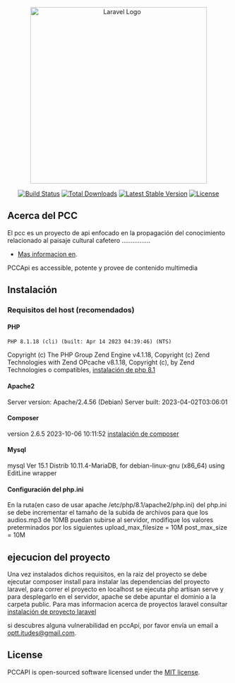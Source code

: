 <p align="center"><a href="https://laravel.com" target="_blank"><img src="https://colombiapcc.com/assets/img/colorsHistori.jpeg" width="400" alt="Laravel Logo"></a></p>

<p align="center">
<a href="#"><img src="https://github.com/laravel/framework/workflows/tests/badge.svg" alt="Build Status"></a>
<a href="#"><img src="https://img.shields.io/packagist/dt/laravel/framework" alt="Total Downloads"></a>
<a href="#"><img src="https://img.shields.io/packagist/v/laravel/framework" alt="Latest Stable Version"></a>
<a href="#"><img src="https://img.shields.io/packagist/l/laravel/framework" alt="License"></a>
</p>

## Acerca del PCC

El pcc es un proyecto de api enfocado en la propagación del conocimiento relacionado al paisaje cultural cafetero ................

- [Mas informacion en](https://github.com/maylerx/pcc).

PCCApi es accessible, potente y provee de contenido multimedia


## Instalación
### Requisitos del host (recomendados)
#### PHP
    PHP 8.1.18 (cli) (built: Apr 14 2023 04:39:46) (NTS)
Copyright (c) The PHP Group
Zend Engine v4.1.18, Copyright (c) Zend Technologies
    with Zend OPcache v8.1.18, Copyright (c), by Zend Technologies
o compatibles,
<a href="https://www.scriptcase.net/docs/es_es/v9//manual/02-scriptcase-installation/06-linux_php/">instalación de php 8.1</a>
#### Apache2 
Server version: Apache/2.4.56 (Debian)
Server built:   2023-04-02T03:06:01
#### Composer
version 2.6.5 2023-10-06 10:11:52
<a href="https://bahiaxip.com/entrada/instalar-composer-en-debian-10">instalación de composer</a>

#### Mysql
mysql  Ver 15.1 Distrib 10.11.4-MariaDB, for debian-linux-gnu (x86_64) using  EditLine wrapper


#### Configuración del php.ini
En la ruta(en caso de usar apache /etc/php/8.1/apache2/php.ini) del php.ini se debe incrementar el tamaño de la subida de archivos para que los audios.mp3 de 10MB puedan subirse al servidor, modifique los valores preterminados por los siguientes
upload_max_filesize = 10M
post_max_size = 10M

## ejecucion del proyecto
Una vez instalados dichos requisitos, en la raiz del proyecto se debe ejecutar
composer install
para instalar las dependencias del proyecto laravel, para correr el proyecto en localhost se ejecuta php artisan serve 
y para desplegarlo en el servidor, apache se debe apuntar el dominio a la carpeta public. Para mas informacion acerca de
proyectos laravel consultar 
<a href="https://laravel.com/docs/10.x/installation">instalación  de proyecto laravel</a>


si descubres alguna vulnerabilidad en pccApi, por favor envía un email a [optt.itudes@gmail.com](mailto:optt.itudes@gmail.com). 

## License
PCCAPI is open-sourced software licensed under the [MIT license](https://opensource.org/licenses/MIT).
